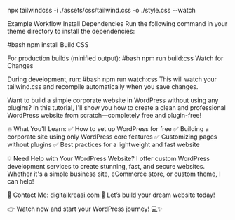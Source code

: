 npx tailwindcss -i ./assets/css/tailwind.css -o ./style.css --watch

Example Workflow
Install Dependencies
Run the following command in your theme directory to install the dependencies:

#bash
npm install
Build CSS

For production builds (minified output):
#bash
npm run build:css
Watch for Changes

During development, run:
#bash
npm run watch:css
This will watch your tailwind.css and recompile automatically when you save changes.

Want to build a simple corporate website in WordPress without using any plugins? In this tutorial, I'll show you how to create a clean and professional WordPress website from scratch—completely free and plugin-free!

🔥 What You'll Learn:
✅ How to set up WordPress for free
✅ Building a corporate site using only WordPress core features
✅ Customizing pages without plugins
✅ Best practices for a lightweight and fast website

💡 Need Help with Your WordPress Website?
I offer custom WordPress development services to create stunning, fast, and secure websites. Whether it's a simple business site, eCommerce store, or custom theme, I can help!

📩 Contact Me: digitalkreasi.com
🚀 Let’s build your dream website today!

👉 Watch now and start your WordPress journey! 💻✨

